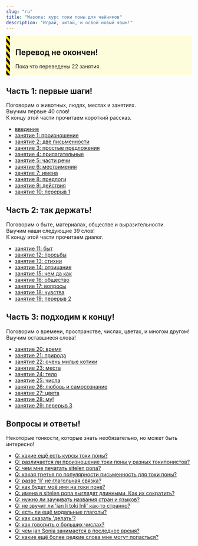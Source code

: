 ```yaml
---
slug: "ru"
title: "Wasona: курс токи поны для чайников"
description: "Играй, читай, и освой новый язык!"
---
```


<div style="
    margin: 10px 0;
    padding: 2px 15px;
    background: #ffff0022;
    border-left-width: 10px;
    border-left-style: solid;
    border-image: repeating-linear-gradient(
        45deg,
        black,
        black              5px,
        gold 5px,
        gold 10px
    ) 10;
">

## Перевод не окончен!

Пока что переведены 22 занятия.

</div>

## Часть 1: первые шаги!

Поговорим о животных, людях, местах и занятиях.  
Выучим первые 40 слов!  
К концу этой части прочитаем короткий рассказ.

* [введение](ru/00)
* [занятие 1: произношение](ru/01)
* [занятие 2: две письменности](ru/02)
* [занятие 3: простые предложения](ru/03)
* [занятие 4: прилагательные](ru/04)
* [занятие 5: части речи](ru/05)
* [занятие 6: местоимения](ru/06)
* [занятие 7: имена](ru/07)
* [занятие 8: предлоги](ru/08)
* [занятие 9: действия](ru/09)
* [занятие 10: перерыв 1](ru/10)

## Часть 2: так держать!

Поговорим о быте, материалах, обществе и выразительности.  
Выучим наши следующие 39 слов!  
К концу этой части прочитаем диалог.

* [занятие 11: быт](ru/11)
* [занятие 12: просьбы](ru/12)
* [занятие 13: стихии](ru/13)
* [занятие 14: отрицание](ru/14)
* [занятие 15: чем да как](ru/15)
* [занятие 16: общество](ru/16)
* [занятие 17: вопросы](ru/17)
* [занятие 18: чувства](ru/18)
* [занятие 19: перерыв 2](ru/19)

## Часть 3: подходим к концу!

Поговорим о времени, пространстве, числах, цветах, и многом другом!  
Выучим оставшиеся слова!

* [занятие 20: время](ru/20)
* [занятие 21: природа](ru/21)
* [занятие 22: очень милые котики](ru/22)
* [занятие 23: места](ru/23)
* [занятие 24: тело](ru/24)
* [занятие 25: числа](ru/25)
* [занятие 26: любовь и самосознание](ru/26)
* [занятие 27: цвета](ru/27)
* [занятие 28: му!](ru/28)
* [занятие 29: перерыв 3](ru/29)

## Вопросы и ответы!

Некоторые тонкости, которые знать необязательно, но может быть интересно!

* [Q: какие ещё есть курсы токи поны?](ru/other-courses)
* [Q: различается ли произношение токи поны у разных токипонистов?](ru/sound-variation)
* [Q: чем мне печатать sitelen pona?](ru/fonts)
* [Q: какая третья по популярности письменность для токи поны?](ru/sitelen-sitelen)
* [Q: разве 'li' не глагольная связка?](ru/li-and-is)
* [Q: как будет моё имя на токи поне?](ru/make-a-name)
* [Q: имена в sitelen pona выглядят длинными. Как их сократить?](ru/simpler-cartouches)
* [Q: нужно ли заучивать названия стран и языков?](ru/languages-countries)
* [Q: не звучит ли 'jan li toki Inli' как-то странно?](ru/named-verbs)
* [Q: есть ли ещё модальные глаголы?](ru/more-preverbs)
* [Q: как сказать 'делать'?](ru/doing)
* [Q: как говорить о больших числах?](ru/large-numbers)
* [Q: чем jan Sonja занимается в последнее время?](ru/jan-sonja)
* [Q: какие ещё более редкие слова мне могут попасться?](ru/uncommon-words)
